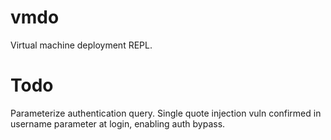 # vmdo
Virtual machine deployment REPL.

# Todo
Parameterize authentication query. Single quote injection vuln confirmed in username parameter at login, enabling auth bypass. 
